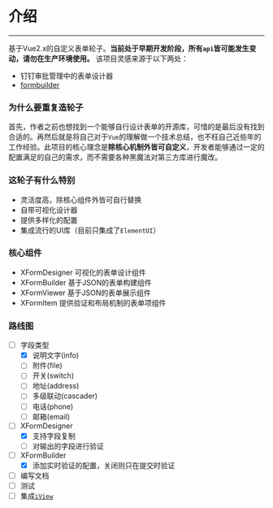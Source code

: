 # 介绍
---

基于Vue2.x的自定义表单轮子。**当前处于早期开发阶段，所有`api`皆可能发生变动，请勿在生产环境使用。** 该项目灵感来源于以下两处：
- 钉钉审批管理中的表单设计器
- [formbuilder](https://github.com/dobtco/formbuilder)

### 为什么要重复造轮子
首先，作者之前也想找到一个能够自行设计表单的开源库，可惜的是最后没有找到合适的。再然后就是将自己对于`Vue`的理解做一个技术总结，也不枉自己近些年的工作经验。此项目的核心理念是**除核心机制外皆可自定义**，开发者能够通过一定的配置满足的自己的需求，而不需要各种黑魔法对第三方库进行魔改。

### 这轮子有什么特别
- 灵活度高，除核心组件外皆可自行替换
- 自带可视化设计器
- 提供多样化的配置
- 集成流行的UI库（目前只集成了`ElementUI`）

### 核心组件
- XFormDesigner   可视化的表单设计组件
- XFormBuilder    基于JSON的表单构建组件
- XFormViewer     基于JSON的表单展示组件
- XFormItem       提供验证和布局机制的表单项组件

### 路线图
- [ ] 字段类型
  - [x] 说明文字(info)
  - [ ] 附件(file)
  - [ ] 开关(switch)
  - [ ] 地址(address)
  - [ ] 多级联动(cascader)
  - [ ] 电话(phone)
  - [ ] 邮箱(email)
- [ ] XFormDesigner
  - [x] 支持字段复制
  - [ ] 对输出的字段进行验证
- [ ] XFormBuilder
  - [x] 添加实时验证的配置，关闭则只在提交时验证
- [ ] 编写文档
- [ ] 测试
- [ ] 集成[`iView`](https://github.com/iview/iview)